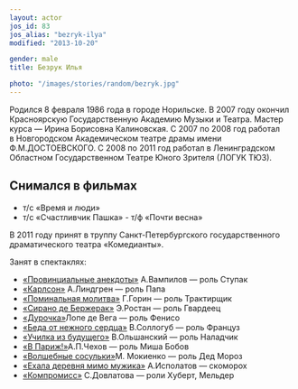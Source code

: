 ```yaml
---
layout: actor
jos_id: 83
jos_alias: "bezryk-ilya"
modified: "2013-10-20"

gender: male
title: Безрук Илья

photo: "/images/stories/random/bezryk.jpg"
---
```


Родился 8 февраля 1986 года в городе Норильске. В 2007 году окончил Красноярскую Государственную Академию Музыки и Театра. Мастер курса — Ирина Борисовна Калиновская. С 2007 по 2008 год работал в Новгородском Академическом театре драмы имени Ф.М.ДОСТОЕВСКОГО. С 2008 по 2011 год работал в Ленинградском Областном Государственном Театре Юного Зрителя (ЛОГУК ТЮЗ).

## Снимался в фильмах

- т/с «Время и люди»
- т/с «Счастливчик Пашка»
- т/ф «Почти весна»


В 2011 году принят в труппу Санкт-Петербургского государственного драматического театра «Комедианты».

Занят в спектаклях:

- [«Провинциальные анекдоты»](71-anekdoti.html) А.Вампилов — роль Ступак
- [«Карлсон»](147-karlson.html) А.Линдгрен — роль Папа
- [«Поминальная молитва»](97-pominalnaia-molitva.html) Г.Горин — роль Трактирщик
- [«Сирано де Бержерак»](60-sirano-de-bergerak.html) Э.Ростан — роль Гвардеец
- [«Дурочка»](44-dyrochka.html)Лопе де Вега — роль Фенисо
- [«Беда от нежного сердца»](39-beda-ot-neghnogo-serdca.html) В.Соллогуб — роль Француз
- [«Училка из будущего»](90-ychilka.html) В.Ольшанский — роль Наладчик
- [«В Париж!»](41-v-paris.html)А.П.Чехов — роль Миша Бобов<a href="75-volshebnie-sosulki.html"></a>
- [«Волшебные сосульки»](75-volshebnie-sosulki.html)М. Мокиенко — роль Дед Мороз
- [«Ехала деревня мимо мужика»](45-exala-derevna-mimo-mushika.html) А.Исполатов — скоморох
- [«Компромисс»](282-kompromiss-sdovlatov.html) С.Довлатова — роли Хуберт, Мельдер

